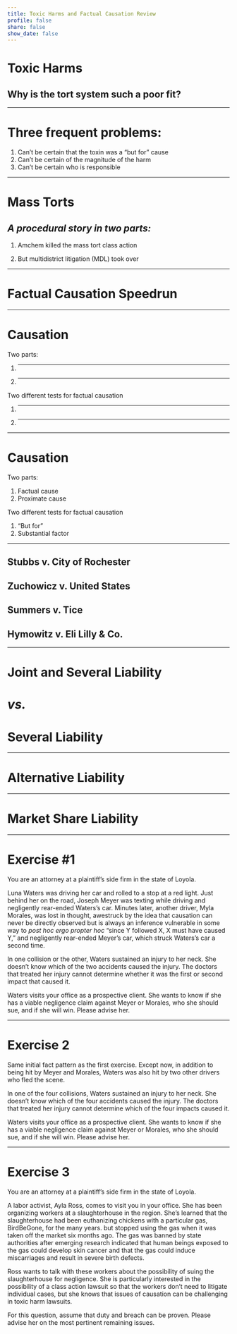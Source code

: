 ```yaml
---
title: Toxic Harms and Factual Causation Review
profile: false
share: false
show_date: false
---
```



# Toxic Harms

## Why is the tort system such a poor fit?

---

# Three frequent problems:

1. Can’t be certain that the toxin was a “but for” cause
2. Can’t be certain of the magnitude of the harm
3. Can’t be certain who is responsible

---

# Mass Torts
## _A procedural story in two parts:_

1. Amchem killed the mass tort class action

2. But multidistrict litigation (MDL) took over

---

# Factual Causation Speedrun

---


# Causation

Two parts:
1. _____________
2. _____________

Two different tests for factual causation
1. _____________
2. _____________

---

# Causation

Two parts:
1. Factual cause
2. Proximate cause

Two different tests for factual causation
1. “But for”
2. Substantial factor

---


## Stubbs v. City of Rochester

## Zuchowicz v. United States

## Summers v. Tice

## Hymowitz v. Eli Lilly & Co.

---


# Joint and Several Liability
# _vs._
# Several Liability


---

# Alternative Liability


---

# Market Share Liability

---

# Exercise #1

You are an attorney at a plaintiff’s side firm in the state of Loyola.

Luna Waters was driving her car and rolled to a stop at a red light. Just behind her on the road, Joseph Meyer was texting while driving and negligently rear-ended Waters’s car. Minutes later, another driver, Myla Morales, was lost in thought, awestruck by the idea that causation can never be directly observed but is always an inference vulnerable in some way to _post hoc ergo propter hoc_ “since Y followed X, X must have caused Y,” and negligently rear-ended Meyer’s car, which struck Waters’s car a second time.

In one collision or the other, Waters sustained an injury to her neck. She doesn’t know which of the two accidents caused the injury. The doctors that treated her injury cannot determine whether it was the first or second impact that caused it. 

Waters visits your office as a prospective client. She wants to know if she has a viable negligence claim against Meyer or Morales, who she should sue, and if she will win. Please advise her.

---

# Exercise 2

Same initial fact pattern as the first exercise. Except now, in addition to being hit by Meyer and Morales, Waters was also hit by two other drivers who fled the scene.

In one of the four collisions, Waters sustained an injury to her neck. She doesn’t know which of the four accidents caused the injury. The doctors that treated her injury cannot determine which of the four impacts caused it. 

Waters visits your office as a prospective client. She wants to know if she has a viable negligence claim against Meyer or Morales, who she should sue, and if she will win. Please advise her.

---

# Exercise 3

You are an attorney at a plaintiff’s side firm in the state of Loyola.

A labor activist, Ayla Ross, comes to visit you in your office. She has been organizing workers at a slaughterhouse in the region. She’s learned that the slaughterhouse had been euthanizing chickens with a particular gas, BirdBeGone, for the many years. but stopped using the gas when it was taken off the market six months ago. The gas was banned by state authorities after emerging research indicated that human beings exposed to the gas could develop skin cancer and that the gas could induce miscarriages and result in severe birth defects.

Ross wants to talk with these workers about the possibility of suing the slaughterhouse for negligence. She is particularly interested in the possibility of a class action lawsuit so that the workers don’t need to litigate individual cases, but she knows that issues of causation can be challenging in toxic harm lawsuits.

For this question, assume that duty and breach can be proven. Please advise her on the most pertinent remaining issues.

